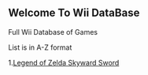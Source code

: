 ## Welcome To Wii DataBase


Full Wii Database of Games

List is in A-Z format

1.[Legend of Zelda Skyward Sword](https://drive.google.com/open?id=0BxFRQXhq0LP4MkZSOXJVTUZXWWs)
